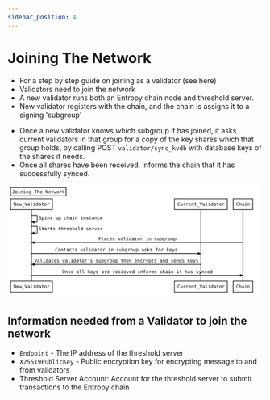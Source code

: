 ```yaml
---
sidebar_position: 4
---
```


# Joining The Network

- For a step by step guide on joining as a validator (see here)
- Validators need to join the network
- A new validator runs both an Entropy chain node and threshold server.
- New validator registers with the chain, and the chain is assigns it to a signing 'subgroup'
<!-- // JA a mix of substrate stuff then the extra stuff below see https://wiki.polkadot.network/docs/maintain-guides-how-to-validate-polkadot#:~:text=You%20can%20go%20to%20the,will%20become%20an%20active%20validator. -->
- Once a new validator knows which subgroup it has joined, it asks current validators in that group for a copy of the key shares which that group holds, by calling POST `validator/sync_kvdb` with database keys of the shares it needs.
- Once all shares have been received, informs the chain that it has successfully synced. 

![Joining The Network Flow](/sequenceDiagrams/joiningTheNetwork.svg)

## Information needed from a Validator to join the network

- `Endpoint` -  The IP address of the threshold server
- `X25519PublicKey` - Public encryption key for encrypting message to and from validators
- Threshold Server Account: Account for the threshold server to submit transactions to the Entropy chain
